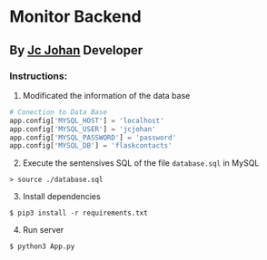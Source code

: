 # Monitor Backend
## By [Jc Johan][instagram] Developer

### Instructions:

1. Modificated the information of the data base

```python
# Conection to Data Base
app.config['MYSQL_HOST'] = 'localhost'
app.config['MYSQL_USER'] = 'jcjohan'
app.config['MYSQL_PASSWORD'] = 'password'
app.config['MYSQL_DB'] = 'flaskcontacts'
```

2. Execute the sentensives SQL of the file `database.sql` in MySQL

```mysql
> source ./database.sql
```

3. Install dependencies

```shell
$ pip3 install -r requirements.txt
```

4. Run server

```shell
$ python3 App.py
```

<!-- Links -->
[instagram]: https://instagram.com/jcboxing2707
